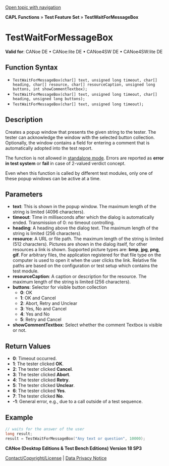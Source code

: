 [Open topic with navigation](../../../../../CANoeDEFamily.htm#Topics/CAPLFunctions/Test/Functions/CAPLfunctionTestWaitForMessageBox.md)

**CAPL Functions** » **Test Feature Set** » **TestWaitForMessageBox**

# TestWaitForMessageBox

**Valid for**: CANoe DE • CANoe:lite DE • CANoe4SW DE • CANoe4SW:lite DE

## Function Syntax

- `TestWaitForMessageBox(char[] text, unsigned long timeout, char[] heading, char[] resource, char[] resourceCaption, unsigned long buttons, int showCommentTextbox);`
- `TestWaitForMessageBox(char[] text, unsigned long timeout, char[] heading, unsigned long buttons);`
- `TestWaitForMessageBox(char[] text, unsigned long timeout);`

## Description

Creates a popup window that presents the given string to the tester. The tester can acknowledge the window with the selected button collection. Optionally, the window contains a field for entering a comment that is automatically adopted into the test report.

The function is not allowed in [standalone mode](../../../CANoeCANalyzer/RTSetup/StandaloneMode/StandaloneModeConcept.md). Errors are reported as **error in test system** or **fail** in case of 2-valued verdict concept.

Even when this function is called by different test modules, only one of these popup windows can be active at a time.

## Parameters

- **text**: This is shown in the popup window. The maximum length of the string is limited (4096 characters).
- **timeout**: Time in milliseconds after which the dialog is automatically ended. Transmission of 0: no timeout controlling.
- **heading**: A heading above the dialog text. The maximum length of the string is limited (256 characters).
- **resource**: A URL or file path. The maximum length of the string is limited (512 characters). Pictures are shown in the dialog itself, for other resources a link is shown. Supported picture types are: **bmp**, **jpg**, **png**, **gif**. For arbitrary files, the application registered for that file type on the computer is used to open it when the user clicks the link. Relative file paths are based on the configuration or test setup which contains the test module.
- **resourceCaption**: A caption or description for the resource. The maximum length of the string is limited (256 characters).
- **buttons**: Selector for visible button collection
  - **0**: OK
  - **1**: OK and Cancel
  - **2**: Abort, Retry and Unclear
  - **3**: Yes, No and Cancel
  - **4**: Yes and No
  - **5**: Retry and Cancel
- **showCommentTextbox**: Select whether the comment Textbox is visible or not.

## Return Values

- **0**: Timeout occurred.
- **1**: The tester clicked **OK**.
- **2**: The tester clicked **Cancel**.
- **3**: The tester clicked **Abort**.
- **4**: The tester clicked **Retry**.
- **5**: The tester clicked **Unclear**.
- **6**: The tester clicked **Yes**.
- **7**: The tester clicked **No**.
- **-1**: General error, e.g., due to a call outside of a test sequence.

## Example

```c
// waits for the answer of the user
long result;
result = TestWaitForMessageBox("Any text or question", 10000);
```

**CANoe (Desktop Editions & Test Bench Editions) Version 18 SP3**

[Contact/Copyright/License](../../../Shared/ContactCopyrightLicense.md) | [Data Privacy Notice](https://www.vector.com/int/en/company/get-info/privacy-policy/)
